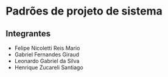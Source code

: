 # Padrões de projeto de sistema

## Integrantes
- Felipe Nicoletti Reis Mario
- Gabriel Fernandes Giraud
- Leonardo Gabriel da Silva
- Henrique Zucareli Santiago
